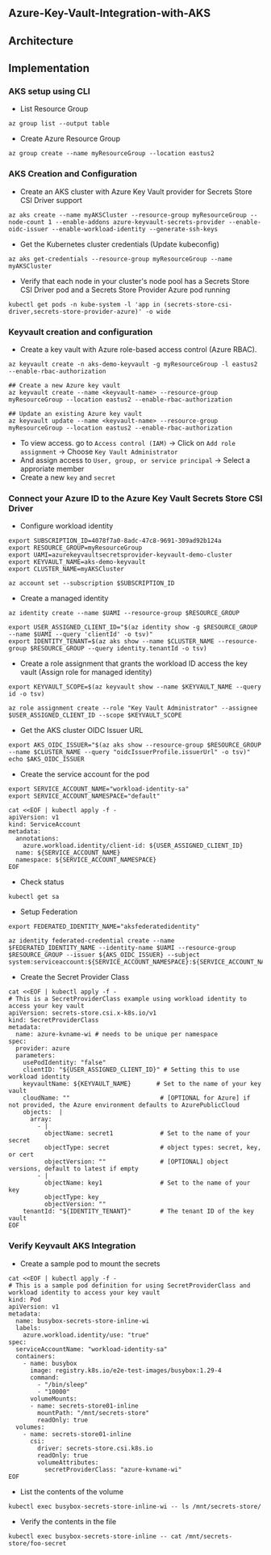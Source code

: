## Azure-Key-Vault-Integration-with-AKS

## Architecture

## Implementation
### AKS setup using CLI
- List Resource Group
  
```
az group list --output table
```
- Create Azure Resource Group

```
az group create --name myResourceGroup --location eastus2
```

### AKS Creation and Configuration

- Create an AKS cluster with Azure Key Vault provider for Secrets Store CSI Driver support

```
az aks create --name myAKSCluster --resource-group myResourceGroup --node-count 1 --enable-addons azure-keyvault-secrets-provider --enable-oidc-issuer --enable-workload-identity --generate-ssh-keys
```

- Get the Kubernetes cluster credentials (Update kubeconfig)

```
az aks get-credentials --resource-group myResourceGroup --name myAKSCluster
```

- Verify that each node in your cluster's node pool has a Secrets Store CSI Driver pod and a Secrets Store Provider Azure pod running

```
kubectl get pods -n kube-system -l 'app in (secrets-store-csi-driver,secrets-store-provider-azure)' -o wide
```

### Keyvault creation and configuration

- Create a key vault with Azure role-based access control (Azure RBAC).

```
az keyvault create -n aks-demo-keyvault -g myResourceGroup -l eastus2 --enable-rbac-authorization
```
```
## Create a new Azure key vault
az keyvault create --name <keyvault-name> --resource-group myResourceGroup --location eastus2 --enable-rbac-authorization

## Update an existing Azure key vault
az keyvault update --name <keyvault-name> --resource-group myResourceGroup --location eastus2 --enable-rbac-authorization
```
- To view access. go to `Access control (IAM)` -> Click on `Add role assignment` -> Choose `Key Vault Administrator`
- And assign access to `User, group, or service principal` -> Select a approriate member
- Create a new `key` and `secret`

### Connect your Azure ID to the Azure Key Vault Secrets Store CSI Driver 

- Configure workload identity

```
export SUBSCRIPTION_ID=4078f7a0-8adc-47c8-9691-309ad92b124a
export RESOURCE_GROUP=myResourceGroup
export UAMI=azurekeyvaultsecretsprovider-keyvault-demo-cluster
export KEYVAULT_NAME=aks-demo-keyvault
export CLUSTER_NAME=myAKSCluster

az account set --subscription $SUBSCRIPTION_ID
```
- Create a managed identity

```
az identity create --name $UAMI --resource-group $RESOURCE_GROUP

export USER_ASSIGNED_CLIENT_ID="$(az identity show -g $RESOURCE_GROUP --name $UAMI --query 'clientId' -o tsv)"
export IDENTITY_TENANT=$(az aks show --name $CLUSTER_NAME --resource-group $RESOURCE_GROUP --query identity.tenantId -o tsv)
```

- Create a role assignment that grants the workload ID access the key vault (Assign role for managed identity)

```
export KEYVAULT_SCOPE=$(az keyvault show --name $KEYVAULT_NAME --query id -o tsv)

az role assignment create --role "Key Vault Administrator" --assignee $USER_ASSIGNED_CLIENT_ID --scope $KEYVAULT_SCOPE
```

- Get the AKS cluster OIDC Issuer URL 

```
export AKS_OIDC_ISSUER="$(az aks show --resource-group $RESOURCE_GROUP --name $CLUSTER_NAME --query "oidcIssuerProfile.issuerUrl" -o tsv)"
echo $AKS_OIDC_ISSUER
```

- Create the service account for the pod

```
export SERVICE_ACCOUNT_NAME="workload-identity-sa"
export SERVICE_ACCOUNT_NAMESPACE="default" 
```

```
cat <<EOF | kubectl apply -f -
apiVersion: v1
kind: ServiceAccount
metadata:
  annotations:
    azure.workload.identity/client-id: ${USER_ASSIGNED_CLIENT_ID}
  name: ${SERVICE_ACCOUNT_NAME}
  namespace: ${SERVICE_ACCOUNT_NAMESPACE}
EOF
```
- Check status

```
kubectl get sa
```
- Setup Federation

```
export FEDERATED_IDENTITY_NAME="aksfederatedidentity" 

az identity federated-credential create --name $FEDERATED_IDENTITY_NAME --identity-name $UAMI --resource-group $RESOURCE_GROUP --issuer ${AKS_OIDC_ISSUER} --subject system:serviceaccount:${SERVICE_ACCOUNT_NAMESPACE}:${SERVICE_ACCOUNT_NAME}
```

- Create the Secret Provider Class

```
cat <<EOF | kubectl apply -f -
# This is a SecretProviderClass example using workload identity to access your key vault
apiVersion: secrets-store.csi.x-k8s.io/v1
kind: SecretProviderClass
metadata:
  name: azure-kvname-wi # needs to be unique per namespace
spec:
  provider: azure
  parameters:
    usePodIdentity: "false"
    clientID: "${USER_ASSIGNED_CLIENT_ID}" # Setting this to use workload identity
    keyvaultName: ${KEYVAULT_NAME}       # Set to the name of your key vault
    cloudName: ""                         # [OPTIONAL for Azure] if not provided, the Azure environment defaults to AzurePublicCloud
    objects:  |
      array:
        - |
          objectName: secret1             # Set to the name of your secret
          objectType: secret              # object types: secret, key, or cert
          objectVersion: ""               # [OPTIONAL] object versions, default to latest if empty
        - |
          objectName: key1                # Set to the name of your key
          objectType: key
          objectVersion: ""
    tenantId: "${IDENTITY_TENANT}"        # The tenant ID of the key vault
EOF
```
### Verify Keyvault AKS Integration

- Create a sample pod to mount the secrets

```
cat <<EOF | kubectl apply -f -
# This is a sample pod definition for using SecretProviderClass and workload identity to access your key vault
kind: Pod
apiVersion: v1
metadata:
  name: busybox-secrets-store-inline-wi
  labels:
    azure.workload.identity/use: "true"
spec:
  serviceAccountName: "workload-identity-sa"
  containers:
    - name: busybox
      image: registry.k8s.io/e2e-test-images/busybox:1.29-4
      command:
        - "/bin/sleep"
        - "10000"
      volumeMounts:
      - name: secrets-store01-inline
        mountPath: "/mnt/secrets-store"
        readOnly: true
  volumes:
    - name: secrets-store01-inline
      csi:
        driver: secrets-store.csi.k8s.io
        readOnly: true
        volumeAttributes:
          secretProviderClass: "azure-kvname-wi"
EOF
```

- List the contents of the volume

```
kubectl exec busybox-secrets-store-inline-wi -- ls /mnt/secrets-store/
```

- Verify the contents in the file

```
kubectl exec busybox-secrets-store-inline -- cat /mnt/secrets-store/foo-secret
```
